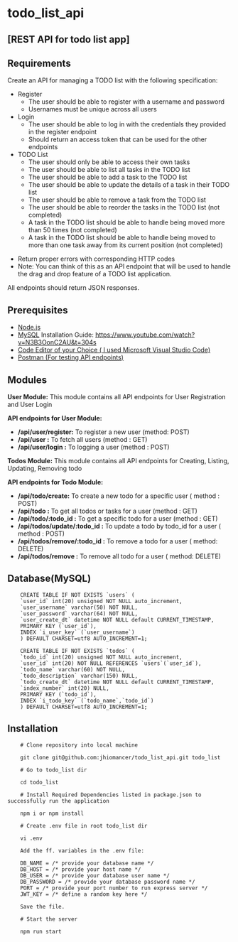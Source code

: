 # todo_list_api

## [REST API for todo list app]

## Requirements
Create an API for managing a TODO list with the following specification:
- Register
    - The user should be able to register with a username and password
    - Usernames must be unique across all users
- Login
    - The user should be able to log in with the credentials they provided in the register endpoint
    - Should return an access token that can be used for the other endpoints
- TODO List
    - The user should only be able to access their own tasks
    - The user should be able to list all tasks in the TODO list
    - The user should be able to add a task to the TODO list
    - The user should be able to update the details of a task in their TODO list
    - The user should be able to remove a task from the TODO list
    - The user should be able to reorder the tasks in the TODO list (not completed)
    - A task in the TODO list should be able to handle being moved more than 50 times (not completed)
    - A task in the TODO list should be able to handle being moved to more than one task away from its current position (not completed)
* Return proper errors with corresponding HTTP codes
* Note: You can think of this as an API endpoint that will be used to handle the drag and drop feature of a TODO list application.

All endpoints should return JSON responses.


## Prerequisites
* [Node.js](https://nodejs.org/en/download/)
* [MySQL](https://dev.mysql.com/downloads/installer/) Installation Guide: https://www.youtube.com/watch?v=N3B3OonC2AU&t=304s
* [Code Editor of your Choice ( I used Microsoft Visual Studio Code)](https://code.visualstudio.com/download)
* [Postman (For testing API endpoints)](https://www.postman.com/downloads/)


## Modules

**User Module:** This module contains all API endpoints for User Registration and User Login

**API endpoints for User Module:**
    
* **/api/user/register:** To register a new user (method: POST)
* **/api/user :** To fetch all users (method : GET)
* **/api/user/login :** To logging a user (method : POST)

**Todos Module:** This module contains all API endpoints for Creating, Listing, Updating, Removing todo

**API endpoints for Todo Module:**

* **/api/todo/create:** To create a new todo for a specific user ( method : POST)
* **/api/todo :** To get all todos or tasks for a user (method : GET)
* **/api/todo/:todo_id :** To get a specific todo for a user (method : GET)
* **/api/todos/update/:todo_id :** To update a todo by todo_id for a user ( method : POST)
* **/api/todos/remove/:todo_id :** To remove a todo for a user ( method: DELETE)
* **/api/todos/remove :** To remove all todo for a user ( method: DELETE)

## Database(MySQL)
 
```
    CREATE TABLE IF NOT EXISTS `users` (
    `user_id` int(20) unsigned NOT NULL auto_increment,
    `user_username` varchar(50) NOT NULL,
    `user_password` varchar(64) NOT NULL,
    `user_create_dt` datetime NOT NULL default CURRENT_TIMESTAMP,  
    PRIMARY KEY (`user_id`),
    INDEX `i_user_key` (`user_username`)
    ) DEFAULT CHARSET=utf8 AUTO_INCREMENT=1;
    
    CREATE TABLE IF NOT EXISTS `todos` (
    `todo_id` int(20) unsigned NOT NULL auto_increment,
    `user_id` int(20) NOT NULL REFERENCES `users`(`user_id`),
    `todo_name` varchar(60) NOT NULL,
    `todo_description` varchar(150) NULL,
    `todo_create_dt` datetime NOT NULL default CURRENT_TIMESTAMP,  
    `index_number` int(20) NULL,
    PRIMARY KEY (`todo_id`),
    INDEX `i_todo_key` (`todo_name`,`todo_id`)
    ) DEFAULT CHARSET=utf8 AUTO_INCREMENT=1;
```

## Installation 
    
```
    # Clone repository into local machine
    
    git clone git@github.com:jhiomancer/todo_list_api.git todo_list

    # Go to todo_list dir
    
    cd todo_list 

    # Install Required Dependencies listed in package.json to successfully run the application
    
    npm i or npm install 

    # Create .env file in root todo_list dir

    vi .env

    Add the ff. variables in the .env file: 
    
    DB_NAME = /* provide your database name */
    DB_HOST = /* provide your host name */
    DB_USER = /* provide your database user name */
    DB_PASSWORD = /* provide your database password name */
    PORT = /* provide your port number to run express server */
    JWT_KEY = /* define a random key here */

    Save the file.

    # Start the server
    
    npm run start

```




